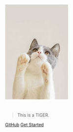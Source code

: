 <!-- _coverpage.md -->

![logo](img/webpage/cat.jpg)

#  <small> </small>

> This is a TIGER.

[GitHub](https://github.com/yousia33/MyFirstRepository)
[Get Started](README.md)
